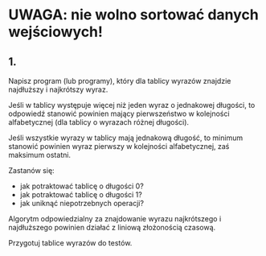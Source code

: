 # UWAGA: nie wolno sortować danych wejściowych!

## 1.
Napisz program (lub programy), który dla tablicy wyrazów znajdzie najdłuższy i najkrótszy wyraz. 

Jeśli w tablicy występuje więcej niż jeden wyraz o jednakowej długości, to odpowiedź
stanowić powinien mający pierwszeństwo w kolejności alfabetycznej (dla tablicy o wyrazach różnej długości).

Jeśli wszystkie wyrazy w tablicy mają jednakową długość, to minimum stanowić powinien wyraz pierwszy
w kolejności alfabetycznej, zaś maksimum ostatni.

Zastanów się:
- jak potraktować tablicę o długości 0?
- jak potraktować tablicę o długości 1?
- jak uniknąć niepotrzebnych operacji?

Algorytm odpowiedzialny za znajdowanie wyrazu najkrótszego i najdłuższego powinien działać z liniową złożonością czasową.

Przygotuj tablice wyrazów do testów.
